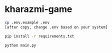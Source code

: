 # kharazmi-game

```bash
cp .env.example .env
[after copy, change .env based on your system]

pip install -r requirements.txt

python main.py
```
